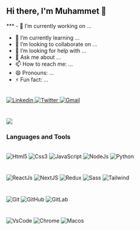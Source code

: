 


## Hi there, I'm Muhammet 👋

*** - 🔭 I’m currently working on ...
- 🌱 I’m currently learning ...
- 👯 I’m looking to collaborate on ...
- 🤔 I’m looking for help with ...
- 💬 Ask me about ...
- 📫 How to reach me: ...
- 😄 Pronouns: ...
- ⚡ Fun fact: ...
<br/>

<div>
<a href="https://www.linkedin.com/in/muhammet-duran-react-developer/">
<img  alt="Linkedin" src="https://img.shields.io/badge/linkedin-%230077B5.svg?style=for-the-badge&logo=linkedin&logoColor=white"/>
</a>
<a href="https://twitter.com/Muhamme62632950">
<img  alt="Twitter" src="https://img.shields.io/badge/Twitter-%231DA1F2.svg?style=for-the-badge&logo=Twitter&logoColor=white"/>
</a>
<a href="mailto:m.duranim@gmail.com">
<img  alt="Gmail" src="https://img.shields.io/badge/Gmail-D14836?style=for-the-badge&logo=gmail&logoColor=white"/>
</a>
</div>

#

<img src="https://github-readme-stats.vercel.app/api/top-langs/?username=Muhammet-Duran&layout=compact" />

### Languages and Tools

<br/>

<div>
<img  alt="Html5" src="https://img.shields.io/badge/html5-%23E34F26.svg?style=for-the-badge&logo=html5&logoColor=white"/>
<img  alt="Css3" src="https://img.shields.io/badge/css3-%231572B6.svg?style=for-the-badge&logo=css3&logoColor=white"/>
<img  alt="JavaScript" src="https://img.shields.io/badge/javascript-%23323330.svg?style=for-the-badge&logo=javascript&logoColor=%23F7DF1E"/>
<img alt="NodeJs" src="https://img.shields.io/badge/node.js-6DA55F?style=for-the-badge&logo=node.js&logoColor=white"/>
<img  alt="Python" src="https://img.shields.io/badge/python-3670A0?style=for-the-badge&logo=python&logoColor=ffdd54"/>
</div>

#

<div>
<img  alt="ReactJs" src="https://img.shields.io/badge/react-%2320232a.svg?style=for-the-badge&logo=react&logoColor=%2361DAFB"/>
<img  alt="NextJS" src="https://img.shields.io/badge/Next-black?style=for-the-badge&logo=next.js&logoColor=white"/>
<img  alt="Redux" src="https://img.shields.io/badge/redux-%23593d88.svg?style=for-the-badge&logo=redux&logoColor=white"/>
<img  alt="Sass" src="https://img.shields.io/badge/SASS-hotpink.svg?style=for-the-badge&logo=SASS&logoColor=white"/>
<img  alt="Tailwind" src="https://img.shields.io/badge/tailwindcss-%2338B2AC.svg?style=for-the-badge&logo=tailwind-css&logoColor=white"/>
</div>

#

<div>
<img  alt="Git" src="https://img.shields.io/badge/git-%23F05033.svg?style=for-the-badge&logo=git&logoColor=white"/>
<img  alt="GitHub" src="https://img.shields.io/badge/github-%23121011.svg?style=for-the-badge&logo=github&logoColor=white"/>
<img  alt="GitLab" src="https://img.shields.io/badge/gitlab-%23181717.svg?style=for-the-badge&logo=gitlab&logoColor=white"/>
</div>

#

<div>
<img  alt="VsCode" src="https://img.shields.io/badge/Visual%20Studio%20Code-0078d7.svg?style=for-the-badge&logo=visual-studio-code&logoColor=white"/>
<img  alt="Chrome" src="https://img.shields.io/badge/Google%20Chrome-4285F4?style=for-the-badge&logo=GoogleChrome&logoColor=white"/>
<img  alt="Macos" src="https://img.shields.io/badge/mac%20os-000000?style=for-the-badge&logo=macos&logoColor=F0F0F0"/>
</div>


